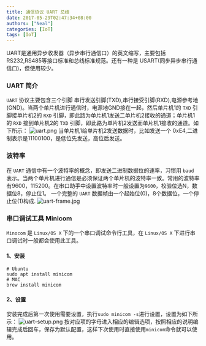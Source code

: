 ```yaml
---
title: 通信协议 UART 总结
date: 2017-05-29T02:47:34+08:00
authors: ["Neal"]
categories: [IoT]
tags: [IoT]
---
```

UART是通用异步收发器（异步串行通信口）的英文缩写，主要包括RS232,RS485等接口标准和总线标准规范。还有一种是 USART(同步异步串行通信口)，但使用较少。
<!--more-->
### UART 简介
`UART` 协议主要包含三个引脚 串行发送引脚(TXD),串行接受引脚(RXD),电源参考地(GND)。当两个单片机进行通信时，电源地GND接在一起，然后单片机1的 `TXD` 引脚接单片机2的 `RXD` 引脚，即此路为单片机1发送二单片机2接收的通道；单片机1的 `RXD` 接到单片机2的 `TXD` 引脚，即此路为单片机2发送而单片机1接收的通道。如下所示：
![uart.png](http://7xseex.com1.z0.glb.clouddn.com/2017052917271uart.png)
当单片机1给单片机2发送数据时，比如发送一个 0xE4,二进制表示是11100100，是低位先发送，高位后发送。

### 波特率
在 `UART` 通信中有一个波特率的概念，即发送二进制数据位的速率，习惯用 `baud` 表示。当两个单片机进行通信是必须保证两个单片机的波特率一致。常用的波特率有9600，115200。在串口助手中设置波特率时一般设置为`9600`，校验位选N，数据位8，停止位1。
一个完整的 `UART` 数据帧由一个起始位(0)，8个数据位，一个停止位(1)构成.
![uart-frame.jpg](http://7xseex.com1.z0.glb.clouddn.com/2017052991572uart-frame.jpg)

### 串口调试工具 Minicom
`Minocom` 是 `Linux/OS X` 下的一个串口调试命令行工具，在 `Linux/OS X` 下进行串口调试时一般都会使用此工具。
#### 1、安装
    
    # Ubuntu
    sudo apt install minicom
    # MAC
    brew install minicom
    
#### 2、设置
安装完成后第一次使用需要设置，执行`sudo minicom -s`进行设置，设置为如下所示：
![uart-setup.png](http://7xseex.com1.z0.glb.clouddn.com/2017052982614uart-setup.png)
按对应项的字母进入相应的编辑选项，按照相应的说明编辑完成后回车，保存为默认配置，这样下次使用时直接使用`minicom`命令就可以使用。


